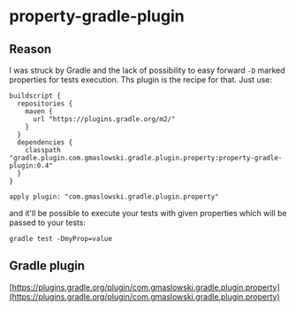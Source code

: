 property-gradle-plugin
======================

## Reason
I was struck by Gradle and the lack of possibility to easy forward ```-D``` marked properties for tests execution. Ths plugin is the
recipe for that. Just use:
```
buildscript {
  repositories {
    maven {
      url "https://plugins.gradle.org/m2/"
    }
  }
  dependencies {
    classpath "gradle.plugin.com.gmaslowski.gradle.plugin.property:property-gradle-plugin:0.4"
  }
}

apply plugin: "com.gmaslowski.gradle.plugin.property"
```
and it'll be possible to execute your tests with given properties which will be passed to your tests:
```
gradle test -DmyProp=value
```

## Gradle plugin
[https://plugins.gradle.org/plugin/com.gmaslowski.gradle.plugin.property](https://plugins.gradle.org/plugin/com.gmaslowski.gradle.plugin.property)